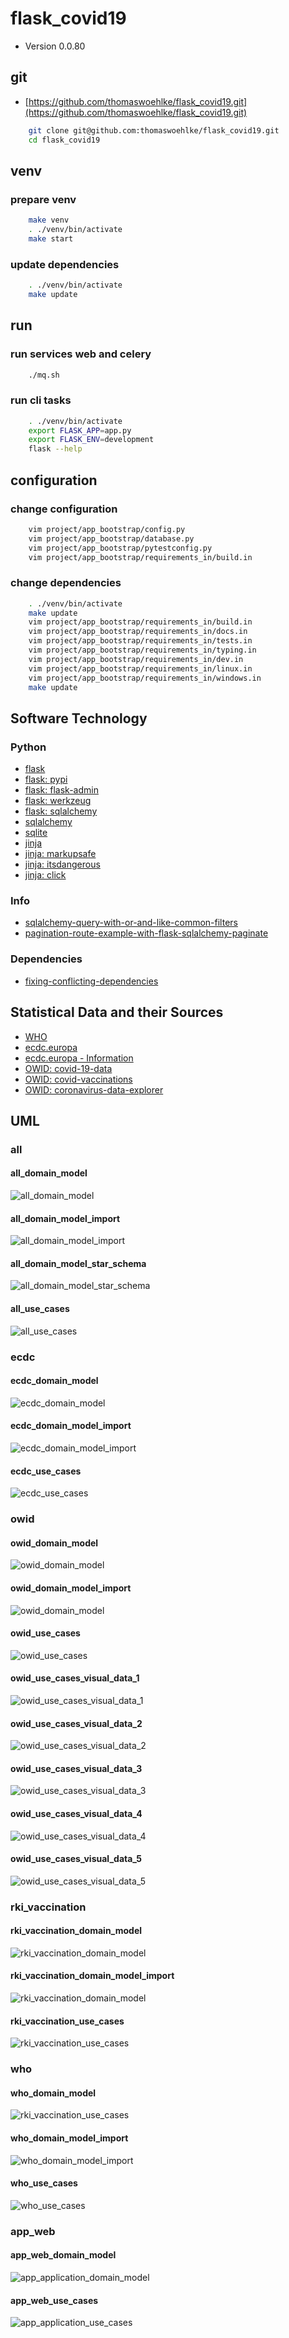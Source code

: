 # flask_covid19

* Version 0.0.80

## git

* [https://github.com/thomaswoehlke/flask_covid19.git](https://github.com/thomaswoehlke/flask_covid19.git)

````bash
    git clone git@github.com:thomaswoehlke/flask_covid19.git
    cd flask_covid19
````

## venv

### prepare venv

````bash
    make venv
    . ./venv/bin/activate
    make start
````

### update dependencies

````bash
    . ./venv/bin/activate
    make update
 ````

## run

### run services web and celery

````bash
    ./mq.sh
````

### run cli tasks

````bash
    . ./venv/bin/activate
    export FLASK_APP=app.py
    export FLASK_ENV=development
    flask --help
````

## configuration

### change configuration

````bash
    vim project/app_bootstrap/config.py
    vim project/app_bootstrap/database.py
    vim project/app_bootstrap/pytestconfig.py
    vim project/app_bootstrap/requirements_in/build.in
````

### change dependencies

````bash
    . ./venv/bin/activate
    make update
    vim project/app_bootstrap/requirements_in/build.in
    vim project/app_bootstrap/requirements_in/docs.in
    vim project/app_bootstrap/requirements_in/tests.in
    vim project/app_bootstrap/requirements_in/typing.in
    vim project/app_bootstrap/requirements_in/dev.in
    vim project/app_bootstrap/requirements_in/linux.in
    vim project/app_bootstrap/requirements_in/windows.in
    make update
````

## Software Technology

### Python

* [flask](https://flask.palletsprojects.com/en/1.1.x/)
* [flask: pypi](https://pypi.org/project/Flask/)
* [flask: flask-admin](https://github.com/flask-admin/flask-admin/)
* [flask: werkzeug](https://werkzeug.palletsprojects.com/en/1.0.x/)
* [flask: sqlalchemy](https://flask.palletsprojects.com/en/1.1.x/patterns/sqlalchemy/)
* [sqlalchemy](https://docs.sqlalchemy.org/en/13/)
* [sqlite](https://sqlite.org/docs.html)
* [jinja](https://jinja.palletsprojects.com/en/2.11.x/)
* [jinja: markupsafe](https://palletsprojects.com/p/markupsafe/)
* [jinja: itsdangerous](https://palletsprojects.com/p/itsdangerous/)
* [jinja: click](https://palletsprojects.com/p/click/)

### Info

* [sqlalchemy-query-with-or-and-like-common-filters](http://www.leeladharan.com/sqlalchemy-query-with-or-and-like-common-filters)
* [pagination-route-example-with-flask-sqlalchemy-paginate](https://riptutorial.com/flask/example/22201/pagination-route-example-with-flask-sqlalchemy-paginate)

### Dependencies

* [fixing-conflicting-dependencies](https://pip.pypa.io/en/latest/user_guide/#fixing-conflicting-dependencies)

## Statistical Data and their Sources

* [WHO](https://covid19.who.int/WHO-COVID-19-global-data.csv)
* [ecdc.europa](https://opendata.ecdc.europa.eu/covid19/casedistribution/csv)
* [ecdc.europa - Information](https://www.ecdc.europa.eu/en/publications-data/download-todays-data-geographic-distribution-covid-19-cases-worldwide)
* [OWID: covid-19-data](https://github.com/owid/covid-19-data)
* [OWID: covid-vaccinations](https://ourworldindata.org/covid-vaccinations)
* [OWID: coronavirus-data-explorer](https://ourworldindata.org/explorers/coronavirus-data-explorer)

## UML

### all

#### all_domain_model

![all_domain_model](docs/uml/data_all/uml/img/all_domain_model.png)

#### all_domain_model_import

![all_domain_model_import](docs/uml/data_all/uml/img/all_domain_model_import.png)

#### all_domain_model_star_schema

![all_domain_model_star_schema](docs/uml/data_all/uml/img/all_domain_model_star_schema.png)

#### all_use_cases

![all_use_cases](docs/uml/data_all/uml/img/all_use_cases.png)

### ecdc

#### ecdc_domain_model

![ecdc_domain_model](docs/uml/data_ecdc/uml/img/ecdc_domain_model.png)

#### ecdc_domain_model_import

![ecdc_domain_model_import](docs/uml/data_ecdc/uml/img/ecdc_domain_model_import.png)

#### ecdc_use_cases

![ecdc_use_cases](docs/uml/data_ecdc/uml/img/ecdc_use_cases.png)

### owid

#### owid_domain_model

![owid_domain_model](docs/uml/data_owid/img/owid_domain_model.png)

#### owid_domain_model_import

![owid_domain_model](docs/uml/data_owid/img/owid_domain_model_import.png)

#### owid_use_cases

![owid_use_cases](docs/uml/data_owid/img/owid_use_cases.png)

#### owid_use_cases_visual_data_1

![owid_use_cases_visual_data_1](docs/uml/data_owid/use_cases__visual_data/img/owid_use_cases_visual_data_1.png)

#### owid_use_cases_visual_data_2

![owid_use_cases_visual_data_2](docs/uml/data_owid/use_cases__visual_data/img/owid_use_cases_visual_data_2.png)

#### owid_use_cases_visual_data_3

![owid_use_cases_visual_data_3](docs/uml/data_owid/use_cases__visual_data/img/owid_use_cases_visual_data_3.png)

#### owid_use_cases_visual_data_4

![owid_use_cases_visual_data_4](docs/uml/data_owid/use_cases__visual_data/img/owid_use_cases_visual_data_4.png)

#### owid_use_cases_visual_data_5

![owid_use_cases_visual_data_5](docs/uml/data_owid/use_cases__visual_data/img/owid_use_cases_visual_data_5.png)

### rki_vaccination

#### rki_vaccination_domain_model

![rki_vaccination_domain_model](docs/uml/data_vaccination/img/rki_vaccination_domain_model.png)

#### rki_vaccination_domain_model_import

![rki_vaccination_domain_model](docs/uml/data_vaccination/img/rki_vaccination_domain_model.png)

#### rki_vaccination_use_cases

![rki_vaccination_use_cases](docs/uml/data_vaccination/img/rki_vaccination_use_cases.png)

### who

#### who_domain_model

![rki_vaccination_use_cases](docs/uml/data_vaccination/img/rki_vaccination_use_cases.png)

#### who_domain_model_import

![who_domain_model_import](docs/uml/data_who/img/who_domain_model_import.png)

#### who_use_cases

![who_use_cases](docs/uml/data_who/img/who_use_cases.png)

### app_web

#### app_web_domain_model

![app_application_domain_model](docs/uml/app_web/uml/img/app_application_domain_model.png)

#### app_web_use_cases

![app_application_use_cases](docs/uml/app_web/uml/img/app_application_use_cases.png)
